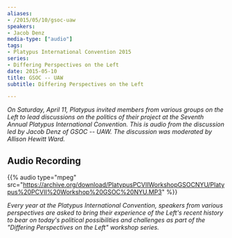 ```yaml
---
aliases:
- /2015/05/10/gsoc-uaw
speakers:
- Jacob Denz
media-type: ["audio"]
tags:
- Platypus International Convention 2015
series:
- Differing Perspectives on the Left
date: 2015-05-10
title: GSOC -- UAW
subtitle: Differing Perspectives on the Left

---
```

_On Saturday, April 11, Platypus invited members from various groups on the Left to lead discussions on the politics of their project at the Seventh Annual Platypus International Convention. This is audio from the discussion led by Jacob Denz of GSOC -- UAW. The discussion was moderated by Allison Hewitt Ward._

## Audio Recording

{{% audio type="mpeg" src="https://archive.org/download/PlatypusPCVIIWorkshopGSOCNYU/Platypus%20PCVII%20Workshop%20GSOC%20NYU.MP3" %}}


_Every year at the Platypus International Convention, speakers from various perspectives are asked to bring their experience of the Left's recent history to bear on today's political possibilities and challenges as part of the "Differing Perspectives on the Left" workshop series._
